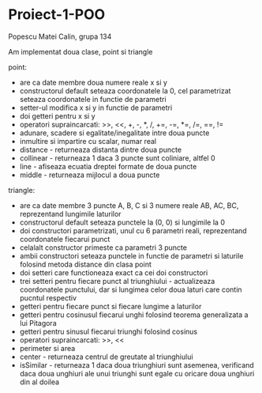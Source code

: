 # Proiect-1-POO
Popescu Matei Calin, grupa 134

Am implementat doua clase, point si triangle

point:
* are ca date membre doua numere reale x si y
* constructorul default seteaza coordonatele la 0, cel parametrizat seteaza coordonatele in functie de parametri
* setter-ul modifica x si y in functie de parametri
* doi getteri pentru x si y
* operatori supraincarcati: >>, <<, +, -, *, /, +=, -=, *=, /=, ==, !=
* adunare, scadere si egalitate/inegalitate intre doua puncte
* inmultire si impartire cu scalar, numar real
* distance - returneaza distanta dintre doua puncte
* collinear - returneaza 1 daca 3 puncte sunt coliniare, altfel 0
* line - afiseaza ecuatia dreptei formate de doua puncte
* middle - returneaza mijlocul a doua puncte

triangle:
* are ca date membre 3 puncte A, B, C si 3 numere reale AB, AC, BC, reprezentand lungimile laturilor
* constructorul default seteaza punctele la (0, 0) si lungimile la 0
* doi constructori parametrizati, unul cu 6 parametri reali, reprezentand coordonatele fiecarui punct
* celalalt constructor primeste ca parametri 3 puncte
* ambii constructori seteaza punctele in functie de parametri si laturile folosind metoda distance din clasa point
* doi setteri care functioneaza exact ca cei doi constructori
* trei setteri pentru fiecare punct al triunghiului - actualizeaza coordonatele punctului, dar si lungimea celor doua laturi care contin pucntul respectiv
* getteri pentru fiecare punct si fiecare lungime a laturilor
* getteri pentru cosinusul fiecarui unghi folosind teorema generalizata a lui Pitagora
* getteri pentru sinusul fiecarui triunghi folosind cosinus
* operatori supraincarcati: >>, <<
* perimeter si area
* center - returneaza centrul de greutate al triunghiului
* isSimilar - returneaza 1 daca doua triunghiuri sunt asemenea, verificand daca doua unghiuri ale unui triunghi sunt egale cu oricare doua unghiuri din al doilea
